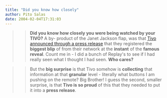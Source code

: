 ```yaml
---
title: "Did you know how closely"
author: Pito Salas
date: 2004-02-04T17:31:03
---
```



>>

>> **Did you know how closely you were being watched by your TIVO?** A by-
product of the Janet Jackson flap, was that [Tivo announced through a press
release](<http://www.tivo.com/5.3.1.1.asp?article=200>) that they registered
the **biggest blip** of from their network at the **instant** of the **famous
reveal**. Count me in - I did a bunch of Replay's to see if I had really seen
what I thought I had seen. **Who cares?**

>>

>>  
>
>>

>> But the **big surprise** is that Tivo somehow is **collecting** that
information at that **granular** level - literally what buttons I am pushing
on the remote? Big Brother! I guess the second, smaller surprise, is that
**Tivo is so proud** of this that they needed to put it into a **press
release**.


